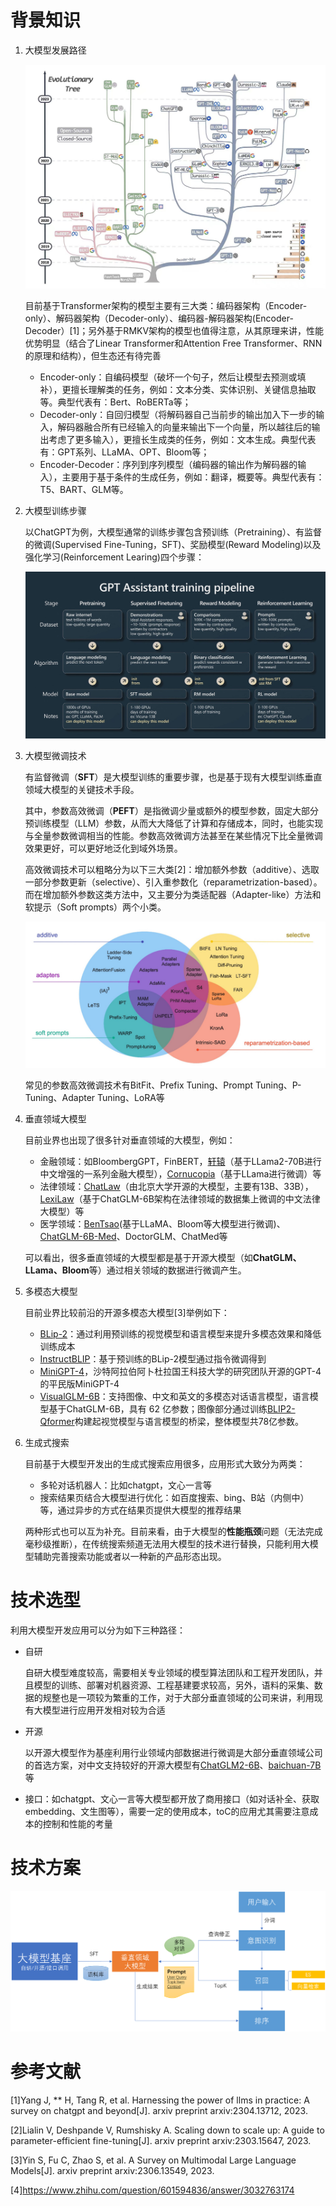 # 背景知识

1. 大模型发展路径

   ![大模型演化路径](./img/大模型演化路径.jpg)

   目前基于Transformer架构的模型主要有三大类：编码器架构（Encoder-only）、解码器架构（Decoder-only）、编码器-解码器架构(Encoder-Decoder）[1]；另外基于RMKV架构的模型也值得注意，从其原理来讲，性能优势明显（结合了Linear Transformer和Attention Free Transformer、RNN的原理和结构），但生态还有待完善

   - Encoder-only：自编码模型（破坏一个句子，然后让模型去预测或填补），更擅长理解类的任务，例如：文本分类、实体识别、关键信息抽取等。典型代表有：Bert、RoBERTa等；
   - Decoder-only：自回归模型（将解码器自己当前步的输出加入下一步的输入，解码器融合所有已经输入的向量来输出下一个向量，所以越往后的输出考虑了更多输入），更擅长生成类的任务，例如：文本生成。典型代表有：GPT系列、LLaMA、OPT、Bloom等；
   - Encoder-Decoder：序列到序列模型（编码器的输出作为解码器的输入），主要用于基于条件的生成任务，例如：翻译，概要等。典型代表有：T5、BART、GLM等。

2. 大模型训练步骤

   以ChatGPT为例，大模型通常的训练步骤包含预训练（Pretraining）、有监督的微调(Supervised Fine-Tuning，SFT)、奖励模型(Reward Modeling)以及强化学习(Reinforcement Learing)四个步骤：

   ![大模型训练流程](./img/大模型训练流程.png)

3. 大模型微调技术

   有监督微调（**SFT**）是大模型训练的重要步骤，也是基于现有大模型训练垂直领域大模型的关键技术手段。

   其中，参数高效微调（**PEFT**）是指微调少量或额外的模型参数，固定大部分预训练模型（LLM）参数，从而大大降低了计算和存储成本，同时，也能实现与全量参数微调相当的性能。参数高效微调方法甚至在某些情况下比全量微调效果更好，可以更好地泛化到域外场景。

   高效微调技术可以粗略分为以下三大类[2]：增加额外参数（additive）、选取一部分参数更新（selective）、引入重参数化（reparametrization-based）。而在增加额外参数这类方法中，又主要分为类适配器（Adapter-like）方法和软提示（Soft prompts）两个小类。

   ![大模型微调技术汇总](./img/大模型微调技术汇总.jpg)

   常见的参数高效微调技术有BitFit、Prefix Tuning、Prompt Tuning、P-Tuning、Adapter Tuning、LoRA等

4. 垂直领域大模型

   目前业界也出现了很多针对垂直领域的大模型，例如：

   - 金融领域：如BloombergGPT，FinBERT，[轩辕](https://github.com/Duxiaoman-DI/XuanYuan)（基于LLama2-70B进行中文增强的一系列金融大模型），[Cornucopia](https://github.com/jerry1993-tech/Cornucopia-LLaMA-Fin-Chinese/tree/main)（基于LLama进行微调）等
   - 法律领域：[ChatLaw](https://github.com/PKU-YuanGroup/ChatLaw)（由北京大学开源的大模型，主要有13B、33B），[LexiLaw](https://github.com/CSHaitao/LexiLaw)（基于ChatGLM-6B架构在法律领域的数据集上微调的中文法律大模型）等
   - 医学领域：[BenTsao](https://github.com/SCIR-HI/Huatuo-Llama-Med-Chinese)(基于LLaMA、Bloom等大模型进行微调)、[ChatGLM-6B-Med](https://github.com/SCIR-HI/Med-ChatGLM)、DoctorGLM、ChatMed等

   可以看出，很多垂直领域的大模型都是基于开源大模型（如**ChatGLM、LLama、Bloom**等）通过相关领域的数据进行微调产生。

5. 多模态大模型

   目前业界比较前沿的开源多模态大模型[3]举例如下：

   - [BLip-2](https://github.com/salesforce/LAVIS/tree/main/projects/blip2)：通过利用预训练的视觉模型和语言模型来提升多模态效果和降低训练成本
   - [InstructBLIP](https://github.com/salesforce/LAVIS/tree/main/projects/instructblip)：基于预训练的BLip-2模型通过指令微调得到
   - [MiniGPT-4](https://github.com/Vision-CAIR/MiniGPT-4)，沙特阿拉伯阿卜杜拉国王科技大学的研究团队开源的GPT-4的平民版MiniGPT-4
   - [VisualGLM-6B](https://github.com/THUDM/VisualGLM-6B/)：支持图像、中文和英文的多模态对话语言模型，语言模型基于ChatGLM-6B，具有 62 亿参数；图像部分通过训练[BLIP2-Qformer](https://arxiv.org/abs/2301.12597)构建起视觉模型与语言模型的桥梁，整体模型共78亿参数。

6. 生成式搜索

   目前基于大模型开发出的生成式搜索应用很多，应用形式大致分为两类：

   - 多轮对话机器人：比如chatgpt，文心一言等
   - 搜索结果页结合大模型进行优化：如百度搜索、bing、B站（内侧中）等，通过异步的方式在结果页提供大模型的推荐结果

   两种形式也可以互为补充。目前来看，由于大模型的**性能瓶颈**问题（无法完成毫秒级推断），在传统搜索频道无法用大模型的技术进行替换，只能利用大模型辅助完善搜索功能或者以一种新的产品形态出现。

# 技术选型

利用大模型开发应用可以分为如下三种路径：

- 自研

  自研大模型难度较高，需要相关专业领域的模型算法团队和工程开发团队，并且模型的训练、部署对机器资源、工程基建要求较高，另外，语料的采集、数据的规整也是一项较为繁重的工作，对于大部分垂直领域的公司来讲，利用现有大模型进行应用开发相对较为合适

- 开源

  以开源大模型作为基座利用行业领域内部数据进行微调是大部分垂直领域公司的首选方案，对中文支持较好的开源大模型有[ChatGLM2-6B](https://github.com/THUDM/ChatGLM2-6B)、[baichuan-7B](https:github.com/baichuan-inc/baichuan-7B)等

- 接口：如chatgpt、文心一言等大模型都开放了商用接口（如对话补全、获取embedding、文生图等），需要一定的使用成本，toC的应用尤其需要注意成本的控制和性能的考量

# 技术方案

![生成式搜索技术架构v0](./img/生成式搜索技术架构v0.png)

# 参考文献

[1]Yang J, ** H, Tang R, et al. Harnessing the power of llms in practice: A survey on chatgpt and beyond[J]. arxiv preprint arxiv:2304.13712, 2023.

[2]Lialin V, Deshpande V, Rumshisky A. Scaling down to scale up: A guide to parameter-efficient fine-tuning[J]. arxiv preprint arxiv:2303.15647, 2023.

[3]Yin S, Fu C, Zhao S, et al. A Survey on Multimodal Large Language Models[J]. arxiv preprint arxiv:2306.13549, 2023.

[4]https://www.zhihu.com/question/601594836/answer/3032763174



